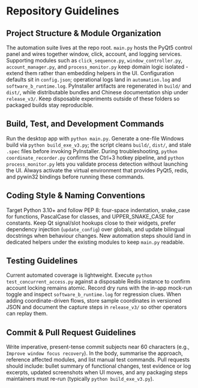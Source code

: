 # Repository Guidelines
## Project Structure & Module Organization
The automation suite lives at the repo root. `main.py` hosts the PyQt5 control panel and wires together window, click, account, and logging services. Supporting modules such as `click_sequence.py`, `window_controller.py`, `account_manager.py`, and `process_monitor.py` keep domain logic isolated - extend them rather than embedding helpers in the UI. Configuration defaults sit in `config.json`; operational logs land in `automation.log` and `software_b_runtime.log`. PyInstaller artifacts are regenerated in `build/` and `dist/`, while distributable bundles and Chinese documentation ship under `release_v3/`. Keep disposable experiments outside of these folders so packaged builds stay reproducible.

## Build, Test, and Development Commands
Run the desktop app with `python main.py`. Generate a one-file Windows build via `python build_exe_v3.py`; the script cleans `build/`, `dist/`, and stale `.spec` files before invoking PyInstaller. During troubleshooting, `python coordinate_recorder.py` confirms the Ctrl+3 hotkey pipeline, and `python process_monitor.py` lets you validate process detection without launching the UI. Always activate the virtual environment that provides PyQt5, redis, and pywin32 bindings before running these commands.

## Coding Style & Naming Conventions
Target Python 3.10+ and follow PEP 8: four-space indentation, snake_case for functions, PascalCase for classes, and UPPER_SNAKE_CASE for constants. Keep Qt signal/slot hookups close to their widgets, prefer dependency injection (`update_config`) over globals, and update bilingual docstrings when behaviour changes. New automation steps should land in dedicated helpers under the existing modules to keep `main.py` readable.

## Testing Guidelines
Current automated coverage is lightweight. Execute `python test_concurrent_access.py` against a disposable Redis instance to confirm account locking remains atomic. Record dry runs with the in-app mock-run toggle and inspect `software_b_runtime.log` for regression clues. When adding coordinate-driven flows, store sample coordinates in versioned JSON and document the capture steps in `release_v3/` so other operators can replay them.

## Commit & Pull Request Guidelines
Write imperative, present-tense commit subjects near 60 characters (e.g., `Improve window focus recovery`). In the body, summarise the approach, reference affected modules, and list manual test commands. Pull requests should include: bullet summary of functional changes, test evidence or log excerpts, updated screenshots when UI moves, and any packaging steps maintainers must re-run (typically `python build_exe_v3.py`).
